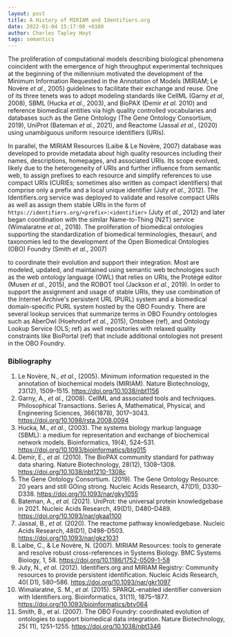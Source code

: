 ```yaml
---
layout: post
title: A History of MIRIAM and Identifiers.org
date: 2022-01-04 15:17:00 +0100
author: Charles Tapley Hoyt
tags: semantics
---
```

The proliferation of computational models describing biological phenomena
coincident with the emergence of high throughput experimental techniques at the
beginning of the millennium motivated the development of the Minimum Information
Requested in the Annotation of Models (MIRIAM; Le Novère *et al.*, 2005)
guidelines to facilitate their exchange and reuse. One of its three tenets was
to adopt modeling standards like CellML (Garny *et al*, 2008), SBML (Hucka *et al.*, 2003),
and BioPAX (Demir *et al.* 2010) and reference biomedical entities
via high quality controlled vocabularies and databases such as the Gene
Ontology (The Gene Ontology Consortium, 2019), UniProt (Bateman *et al.*, 2021),
and Reactome (Jassal *et al.*, (2020) using unambiguous uniform resource
identifiers (URIs).

In parallel, the MIRIAM Resources (Laibe & Le Novère, 2007) database was
developed to provide metadata about high quality resources including their
names, descriptions, homepages, and associated URIs. Its scope evolved, likely
due to the heterogeneity of URIs and further influence from semantic web, to
assign prefixes to each resource and simplify references to use compact URIs
(CURIEs; sometimes also written as compact identifiers) that comprise only a
prefix and a local unique identifier (Juty *et al.*, 2012). The Identifiers.org
service was deployed to validate and resolve compact URIs as well as assign them
stable URIs in the form of `https://identifiers.org/<prefix>:<identifier>` (Juty *et al.*, 2012)
and later began coordination with the similar Name-to-Thing (N2T) service (Wimalaratne *et al.*, 2018).
The proliferation of biomedical ontologies supporting  the standardization of
biomedical terminologies, thesauri, and taxonomies led to the development of the
Open Biomedical Ontologies (OBO) Foundry (Smith *et al.*, 2007)

to coordinate their evolution and support their integration. Most are modeled,
updated, and maintained using semantic web technologies such as the web ontology
language (OWL) that relies on URIs, the Protégé editor (Musen *et al.*, 2015),
and the ROBOT tool (Jackson *et al.*, 2019). In order to
support the assignment and usage of stable URIs, they use combination of the
Internet Archive's persistent URL (PURL) system and a biomedical domain-specific
PURL system hosted by the OBO Foundry. There are several lookup services that
summarize terms in OBO Foundry ontologies such as AberOwl (Hoehndorf *et al.*, 2015),
Ontobee (ref), and Ontology Lookup Service (OLS; ref) as well
repositories with relaxed quality constraints like BioPortal (ref) that include
additional ontologies not present in the OBO Foundry.

### Bibliography

1. Le Novère, N., *et al.*, (2005). Minimum information requested in the
   annotation of biochemical models (MIRIAM). Nature Biotechnology, 23(12),
   1509–1515. https://doi.org/10.1038/nbt1156
2. Garny, A., *et al.*, (2008). CellML and associated tools and techniques.
   Philosophical Transactions. Series A, Mathematical, Physical, and Engineering
   Sciences, 366(1878), 3017–3043. https://doi.org/10.1098/rsta.2008.0094
3. Hucka, M., *et al.*, (2003). The systems biology markup language (SBML): a
   medium for representation and exchange of biochemical network models.
   Bioinformatics, 19(4), 524–531. https://doi.org/10.1093/bioinformatics/btg015
4. Demir, E., *et al.* (2010). The BioPAX community standard for pathway data
   sharing. Nature Biotechnology, 28(12),
   1308–1308. https://doi.org/10.1038/nbt1210-1308c
5. The Gene Ontology Consortium. (2019). The Gene Ontology Resource: 20 years
   and still GOing strong. Nucleic Acids Research, 47(D1),
   D330–D338. https://doi.org/10.1093/nar/gky1055
6. Bateman, A., *et al.* (2021). UniProt: the universal protein knowledgebase in
    2021. Nucleic Acids Research, 49(D1),
          D480–D489. https://doi.org/10.1093/nar/gkaa1100
7. Jassal, B., *et al.* (2020). The reactome pathway knowledgebase. Nucleic
   Acids Research, 48(D1), D498–D503. https://doi.org/10.1093/nar/gkz1031
8. Laibe, C., & Le Novère, N. (2007). MIRIAM Resources: tools to generate and
   resolve robust cross-references in Systems Biology. BMC Systems Biology, 1,
    58. https://doi.org/10.1186/1752-0509-1-58
9. Juty, N., *et al.* (2012). Identifiers.org and MIRIAM Registry: Community
   resources to provide persistent identification. Nucleic Acids Research, 40(
   D1), 580–586. https://doi.org/10.1093/nar/gkr1097
10. Wimalaratne, S. M., *et al.* (2015). SPARQL-enabled identifier conversion
    with Identifiers.org. Bioinformatics, 31(11),
    1875–1877. https://doi.org/10.1093/bioinformatics/btv064
11. Smith, B., et al. (2007). The OBO Foundry: coordinated evolution of
    ontologies to support biomedical data integration. Nature Biotechnology, 25(
    11), 1251–1255. https://doi.org/10.1038/nbt1346
